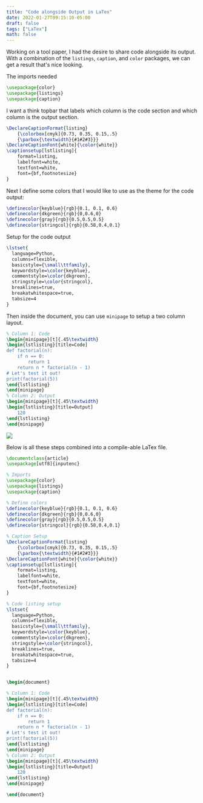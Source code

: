 ```yaml
---
title: "Code alongside Output in LaTex"
date: 2022-01-27T09:15:10-05:00
draft: false
tags: ["LaTex"]
math: false
---
```


Working on a tool paper, I had the desire to share code alongside its output. With a combination of the `listings`, `caption`, and `color` packages, we can get a result that's nice looking.

The imports needed

```latex
\usepackage{color}
\usepackage{listings}
\usepackage{caption}
```

I want a think topbar that labels which column is the code section and which column is the output section.

```latex
\DeclareCaptionFormat{listing}
    {\colorbox[cmyk]{0.73, 0.35, 0.15,.5}
    {\parbox{\textwidth}{#1#2#3}}}
\DeclareCaptionFont{white}{\color{white}}
\captionsetup[lstlisting]{
    format=listing,
    labelfont=white,
    textfont=white,
    font={bf,footnotesize}
}
```

Next I define some colors that I would like to use as the theme for the code output:

```latex
\definecolor{keyblue}{rgb}{0.1, 0.1, 0.6}
\definecolor{dkgreen}{rgb}{0,0.6,0}
\definecolor{gray}{rgb}{0.5,0.5,0.5}
\definecolor{stringcol}{rgb}{0.58,0.4,0.1}
```

Setup for the code output

```latex
\lstset{
  language=Python,
  columns=flexible,
  basicstyle={\small\ttfamily},
  keywordstyle=\color{keyblue},
  commentstyle=\color{dkgreen},
  stringstyle=\color{stringcol},
  breaklines=true,
  breakatwhitespace=true,
  tabsize=4
}
```

Then inside the document, you can use `minipage` to setup a two column layout.

```latex
% Column 1: Code
\begin{minipage}[t]{.45\textwidth}
\begin{lstlisting}[title=Code]
def factorial(n):
    if n == 0:
        return 1
    return n * factorial(n - 1)
# Let's test it out!
print(factorial(5))
\end{lstlisting}
\end{minipage}
% Column 2: Output
\begin{minipage}[t]{.45\textwidth}
\begin{lstlisting}[title=Output]
    120
\end{lstlisting}
\end{minipage}
```

 ![](/files/images/blog/202201292013.svg)

Below is all these steps combined into a compile-able LaTex file.


```latex
\documentclass{article}
\usepackage[utf8]{inputenc}

% Imports
\usepackage{color}
\usepackage{listings}
\usepackage{caption}

% Define colors
\definecolor{keyblue}{rgb}{0.1, 0.1, 0.6}
\definecolor{dkgreen}{rgb}{0,0.6,0}
\definecolor{gray}{rgb}{0.5,0.5,0.5}
\definecolor{stringcol}{rgb}{0.58,0.4,0.1}

% Caption Setup
\DeclareCaptionFormat{listing}
    {\colorbox[cmyk]{0.73, 0.35, 0.15,.5}
    {\parbox{\textwidth}{#1#2#3}}}
\DeclareCaptionFont{white}{\color{white}}
\captionsetup[lstlisting]{
    format=listing,
    labelfont=white,
    textfont=white,
    font={bf,footnotesize}
}

% Code listing setup
\lstset{
  language=Python,
  columns=flexible,
  basicstyle={\small\ttfamily},
  keywordstyle=\color{keyblue},
  commentstyle=\color{dkgreen},
  stringstyle=\color{stringcol},
  breaklines=true,
  breakatwhitespace=true,
  tabsize=4
}


\begin{document}

% Column 1: Code
\begin{minipage}[t]{.45\textwidth}
\begin{lstlisting}[title=Code]
def factorial(n):
    if n == 0:
        return 1
    return n * factorial(n - 1)
# Let's test it out!
print(factorial(5))
\end{lstlisting}
\end{minipage}
% Column 2: Output
\begin{minipage}[t]{.45\textwidth}
\begin{lstlisting}[title=Output]
    120
\end{lstlisting}
\end{minipage}

\end{document}

```
